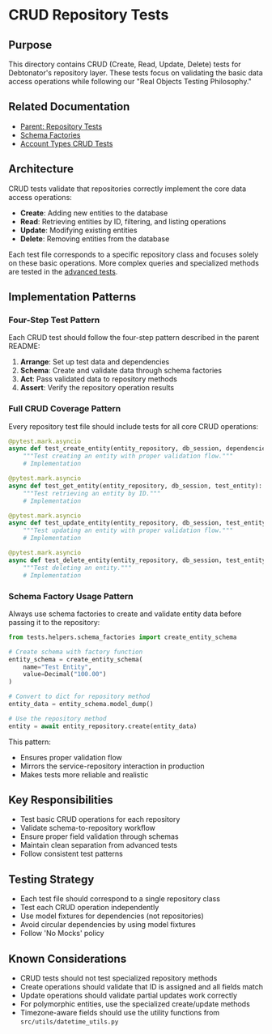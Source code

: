 # CRUD Repository Tests

## Purpose

This directory contains CRUD (Create, Read, Update, Delete) tests for Debtonator's repository layer. These tests focus on validating the basic data access operations while following our "Real Objects Testing Philosophy."

## Related Documentation

- [Parent: Repository Tests](/code/debtonator/tests/integration/repositories/README.md)
- [Schema Factories](/code/debtonator/tests/helpers/schema_factories/README.md)
- [Account Types CRUD Tests](./account_types/banking/README.md)

## Architecture

CRUD tests validate that repositories correctly implement the core data access operations:

- **Create**: Adding new entities to the database
- **Read**: Retrieving entities by ID, filtering, and listing operations
- **Update**: Modifying existing entities
- **Delete**: Removing entities from the database

Each test file corresponds to a specific repository class and focuses solely on these basic operations. More complex queries and specialized methods are tested in the [advanced tests](/code/debtonator/tests/integration/repositories/advanced/README.md).

## Implementation Patterns

### Four-Step Test Pattern

Each CRUD test should follow the four-step pattern described in the parent README:

1. **Arrange**: Set up test data and dependencies
2. **Schema**: Create and validate data through schema factories
3. **Act**: Pass validated data to repository methods
4. **Assert**: Verify the repository operation results

### Full CRUD Coverage Pattern

Every repository test file should include tests for all core CRUD operations:

```python
@pytest.mark.asyncio
async def test_create_entity(entity_repository, db_session, dependencies):
    """Test creating an entity with proper validation flow."""
    # Implementation

@pytest.mark.asyncio
async def test_get_entity(entity_repository, db_session, test_entity):
    """Test retrieving an entity by ID."""
    # Implementation

@pytest.mark.asyncio
async def test_update_entity(entity_repository, db_session, test_entity):
    """Test updating an entity with proper validation flow."""
    # Implementation

@pytest.mark.asyncio
async def test_delete_entity(entity_repository, db_session, test_entity):
    """Test deleting an entity."""
    # Implementation
```

### Schema Factory Usage Pattern

Always use schema factories to create and validate entity data before passing it to the repository:

```python
from tests.helpers.schema_factories import create_entity_schema

# Create schema with factory function
entity_schema = create_entity_schema(
    name="Test Entity",
    value=Decimal("100.00")
)

# Convert to dict for repository method
entity_data = entity_schema.model_dump()

# Use the repository method
entity = await entity_repository.create(entity_data)
```

This pattern:

- Ensures proper validation flow
- Mirrors the service-repository interaction in production
- Makes tests more reliable and realistic

## Key Responsibilities

- Test basic CRUD operations for each repository
- Validate schema-to-repository workflow
- Ensure proper field validation through schemas
- Maintain clean separation from advanced tests
- Follow consistent test patterns

## Testing Strategy

- Each test file should correspond to a single repository class
- Test each CRUD operation independently
- Use model fixtures for dependencies (not repositories)
- Avoid circular dependencies by using model fixtures
- Follow 'No Mocks' policy

## Known Considerations

- CRUD tests should not test specialized repository methods
- Create operations should validate that ID is assigned and all fields match
- Update operations should validate partial updates work correctly
- For polymorphic entities, use the specialized create/update methods
- Timezone-aware fields should use the utility functions from `src/utils/datetime_utils.py`
